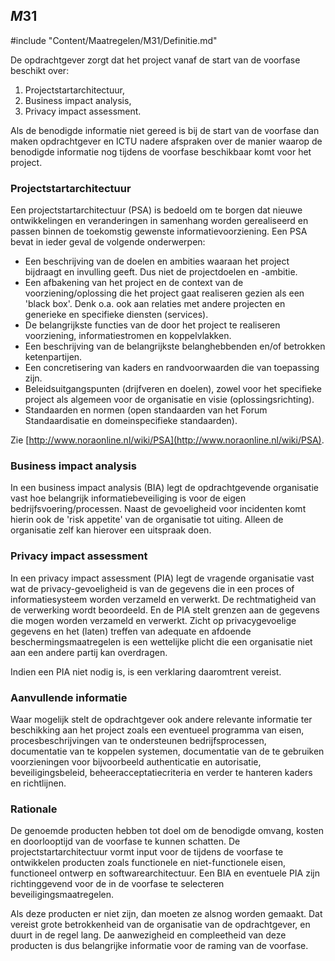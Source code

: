 ## $M31$

#include "Content/Maatregelen/M31/Definitie.md"

De opdrachtgever zorgt dat het project vanaf de start van de voorfase beschikt over:

1. Projectstartarchitectuur,
2. Business impact analysis,
3. Privacy impact assessment.

Als de benodigde informatie niet gereed is bij de start van de voorfase dan maken opdrachtgever en ICTU nadere afspraken over de manier waarop de benodigde informatie nog tijdens de voorfase beschikbaar komt voor het project.

### Projectstartarchitectuur

Een projectstartarchitectuur (PSA) is bedoeld om te borgen dat nieuwe ontwikkelingen en veranderingen in samenhang worden gerealiseerd en passen binnen de toekomstig gewenste informatievoorziening. Een PSA bevat in ieder geval de volgende onderwerpen:

* Een beschrijving van de doelen en ambities waaraan het project bijdraagt en invulling geeft. Dus niet de projectdoelen en -ambitie.
* Een afbakening van het project en de context van de voorziening/oplossing die het project gaat realiseren gezien als een 'black box'. Denk o.a. ook aan relaties met andere projecten en generieke en specifieke diensten (services).
* De belangrijkste functies van de door het project te realiseren voorziening, informatiestromen en koppelvlakken.
* Een beschrijving van de belangrijkste belanghebbenden en/of betrokken ketenpartijen.
* Een concretisering van kaders en randvoorwaarden die van toepassing zijn.
* Beleidsuitgangspunten (drijfveren en doelen), zowel voor het specifieke project als algemeen voor de organisatie en visie (oplossingsrichting).
* Standaarden en normen (open standaarden van het Forum Standaardisatie en domeinspecifieke standaarden).

Zie [http://www.noraonline.nl/wiki/PSA](http://www.noraonline.nl/wiki/PSA).

### Business impact analysis

In een business impact analysis (BIA) legt de opdrachtgevende organisatie vast hoe belangrijk informatiebeveiliging is voor de eigen bedrijfsvoering/processen. Naast de gevoeligheid voor incidenten komt hierin ook de 'risk appetite' van de organisatie tot uiting. Alleen de organisatie zelf kan hierover een uitspraak doen.

### Privacy impact assessment

In een privacy impact assessment (PIA) legt de vragende organisatie vast wat de privacy-gevoeligheid is van de gegevens die in een proces of informatiesysteem worden verzameld en verwerkt. De rechtmatigheid van de verwerking wordt beoordeeld. En de PIA stelt grenzen aan de gegevens die mogen worden verzameld en verwerkt. Zicht op privacygevoelige gegevens en het (laten) treffen van adequate en afdoende beschermingsmaatregelen is een wettelijke plicht die een organisatie niet aan een andere partij kan overdragen.

Indien een PIA niet nodig is, is een verklaring daaromtrent vereist.

### Aanvullende informatie

Waar mogelijk stelt de opdrachtgever ook andere relevante informatie ter beschikking aan het project zoals een eventueel programma van eisen, procesbeschrijvingen van te ondersteunen bedrijfsprocessen, documentatie van te koppelen systemen, documentatie van de te gebruiken voorzieningen voor bijvoorbeeld authenticatie en autorisatie, beveiligingsbeleid, beheeracceptatiecriteria en verder te hanteren kaders en richtlijnen.

### Rationale

De genoemde producten hebben tot doel om de benodigde omvang, kosten en doorlooptijd van de voorfase te kunnen schatten. De projectstartarchitectuur vormt input voor de tijdens de voorfase te ontwikkelen producten zoals functionele en niet-functionele eisen, functioneel ontwerp en softwarearchitectuur. Een BIA en eventuele PIA zijn richtinggevend voor de in de voorfase te selecteren beveiligingsmaatregelen.

Als deze producten er niet zijn, dan moeten ze alsnog worden gemaakt. Dat vereist grote betrokkenheid van de organisatie van de opdrachtgever, en duurt in de regel lang. De aanwezigheid en compleetheid van deze producten is dus belangrijke informatie voor de raming van de voorfase.
